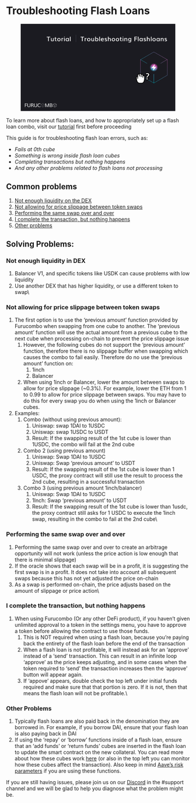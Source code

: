 # Troubleshooting Flash Loans

<figure><img src="../.gitbook/assets/image (2).png" alt=""><figcaption></figcaption></figure>

To learn more about flash loans, and how to appropriately set up a flash loan combo, visit our [tutorial](https://tutorial.furucombo.app/flash-loan/flashloan-combo) first before proceeding

This guide is for troubleshooting flash loan errors, such as:

* _Fails at 0th cube_
* _Something is wrong inside flash loan cubes_
* _Completing transactions but nothing happens_
* _And any other problems related to flash loans not processing_

## **Common problems**

1. [Not enough liquidity on the DEX](troubleshooting-flash-loans.md#not-enough-liquidity-in-dex)
2. [Not allowing for price slippage between token swaps](troubleshooting-flash-loans.md#not-allowing-for-price-slippage-between-token-swaps)
3. [Performing the same swap over and over](troubleshooting-flash-loans.md#performing-the-same-swap-over-and-over)
4. [I complete the transaction, but nothing happens](troubleshooting-flash-loans.md#i-complete-the-transaction-but-nothing-happens)
5. [Other problems](troubleshooting-flash-loans.md#other-problems)

## **Solving Problems:**

### **Not enough liquidity in DEX**

1. Balancer V1, and specific tokens like USDK can cause problems with low liquidity
2. Use another DEX that has higher liquidity, or use a different token to swap\


### **Not allowing for price slippage between token swaps**

1. The first option is to use the ‘previous amount’ function provided by Furucombo when swapping from one cube to another. The ‘previous amount’ function will use the actual amount from a previous cube to the next cube when processing on-chain to prevent the price slippage issue
   1. However, the following cubes do not support the ‘previous amount’ function, therefore there is no slippage buffer when swapping which causes the combo to fail easily. Therefore do no use the ‘previous amount’ function on:
      1. 1inch
      2. Balancer
   2. When using 1inch or Balancer, lower the amount between swaps to allow for price slippage (\~0.3%). For example, lower the ETH from 1 to 0.99 to allow for price slippage between swaps. You may have to do this for every swap you do when using the 1inch or Balancer cubes.
2. Examples:
   1. Combo (without using previous amount):
      1. Uniswap: swap 1DAI to 1USDC
      2. Uniswap: swap 1USDC to USDT
      3. Result: If the swapping result of the 1st cube is lower than 1USDC, the combo will fail at the 2nd cube
   2. Combo 2 (using previous amount)
      1. Uniswap: Swap 1DAI to 1USDC
      2. Uniswap: Swap ‘previous amount’ to USDT
      3. Result: If the swapping result of the 1st cube is lower than 1 USDC, the proxy contract will still use the result to process the 2nd cube, resulting in a successful transaction
   3. Combo 3 (using previous amount 1inch/balancer)
      1. Uniswap: Swap 1DAI to 1USDC
      2. 1Inch: Swap ‘previous amount’ to USDT
      3. Result: If the swapping result of the 1st cube is lower than 1usdc, the proxy contract still asks for 1 USDC to execute the 1inch swap, resulting in the combo to fail at the 2nd cube\


### **Performing the same swap over and over**

1. Performing the same swap over and over to create an arbitrage opportunity will not work (unless the price action is low enough that there is minimal slippage)
2. If the oracle shows that each swap will be in a profit, it is suggesting the first swap is in a profit. It does not take into account all subsequent swaps because this has not yet adjusted the price on-chain
3. As a swap is performed on-chain, the price adjusts based on the amount of slippage or price action\


### **I complete the transaction, but nothing happens**

1. When using Furucombo (Or any other DeFi product), if you haven’t given unlimited approval to a token in the settings menu, you have to approve a token before allowing the contract to use those funds.
   1. This is NOT required when using a flash loan, because you’re paying back the entirety of the flash loan before the end of the transaction
   2. When a flash loan is not profitable, it will instead ask for an ‘approve’ instead of a ‘send’ transaction. This can result in an infinite loop ‘approve’ as the price keeps adjusting, and in some cases when the token required to ‘send’ the transaction increases then the ‘approve’ button will appear again.
   3. If ‘appove’ appears, double check the top left under initial funds required and make sure that that portion is zero. If it is not, then that means the flash loan will not be profitable.\


### **Other Problems**

1. Typically flash loans are also paid back in the denomination they are borrowed in. For example, if you borrow DAI, ensure that your flash loan is also paying back in DAI
2. If using the ‘repay’ or ‘borrow’ functions inside of a flash loan, ensure that an ‘add funds’ or ‘return funds’ cubes are inserted in the flash loan to update the smart contract on the new collateral. You can read more about how these cubes work [here](https://docs.furucombo.app/porject-mode/combo-page/utility-cube-faq#what-is-add-funds) (or also in the top left you can monitor how these cubes affect the transaction). Also keep in mind [Aave’s risk parameters](https://docs.aave.com/risk/asset-risk/risk-parameters) if you are using these functions.



If you are still having issues, please join us on our [Discord](https://discord.furucombo.app/) in the #support channel and we will be glad to help you diagnose what the problem might be.
